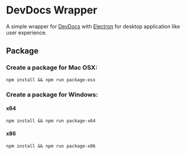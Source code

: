 # DevDocs Wrapper

A simple wrapper for [DevDocs](http://devdocs.io) with [Electron](https://github.com/atom/electron) for desktop application like user experience.

## Package
### Create a package for Mac OSX:

```
npm install && npm run package-osx
```
### Create a package for Windows:

#### x64

```
npm install && npm run package-x64
```

#### x86

```
npm install && npm run package-x86
```

